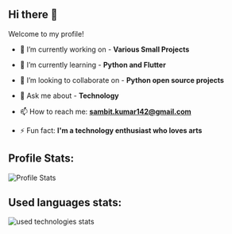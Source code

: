## Hi there 👋

Welcome to my profile!

- 🔭 I’m currently working on - **Various Small Projects**
<!--  -->
- 🌱 I’m currently learning - **Python and Flutter**
<!--  -->
- 👯 I’m looking to collaborate on - **Python open source projects**
<!-- - 🤔 I’m looking for help with ... -->
- 💬 Ask me about - **Technology**
<!--  -->
- 📫 How to reach me: **sambit.kumar142@gmail.com**
<!-- - 😄 Pronouns: ... -->
<!--  -->
- ⚡ Fun fact: **I'm a technology enthusiast who loves arts**

## Profile Stats:

![Profile Stats](https://github-readme-stats.vercel.app/api?username=sambit-git&show_icons=true&bg_color=100,FFA500,fff,050&text_color=000&icon_color=00f&title_color=000 "Sambit Kumar")

## Used languages stats:

![used technologies stats](https://github-readme-stats.vercel.app/api/top-langs/?username=sambit-git&layout=compact&theme=flag-india "Sambit Kumar")
